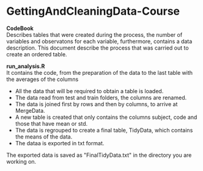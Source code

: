 # GettingAndCleaningData-Course


**CodeBook** \
Describes tables that were created during the process, the number of variables and observatons for each variable,
furthermore, contains a data description. This document describe the process that was carried out to create an ordered table. 


**run_analysis.R** \
It contains the code, from the preparation of the data to the last table with the averages of the columns
- All the data that will be required to obtain a table is loaded.
- The data read from test and train folders, the columns are renamed.
- The data is joined first by rows and then by columns, to arrive at MergeData.
- A new table is created that only contains the columns subject, code and those that have mean or std.
- The data is regrouped to create a final table, TidyData, which contains the means of the data.
- The dataa is exported in txt format.

The exported data is saved as "FinalTidyData.txt" in the directory you are working on.
